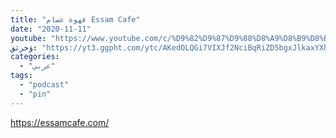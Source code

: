 ```yaml
---
title: "قهوة عصام Essam Cafe"
date: "2020-11-11"
youtube: "https://www.youtube.com/c/%D9%82%D9%87%D9%88%D8%A9%D8%B9%D8%B5%D8%A7%D9%85/playlists"
ؤخرثق: "https://yt3.ggpht.com/ytc/AKedOLQGi7VIXJf2NciBqRiZD5bgxJlkaxYXhAicBCkq=s88-c-k-c0x00ffffff-no-rj"
categories:
  - "عربي"
tags:
  - "podcast"
  - "pin"
---
```


https://essamcafe.com/
